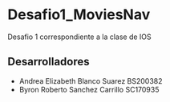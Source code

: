 # Desafio1_MoviesNav
Desafio 1 correspondiente a la clase de IOS

## Desarrolladores

- Andrea Elizabeth Blanco Suarez BS200382
- Byron Roberto Sanchez Carrillo SC170935
